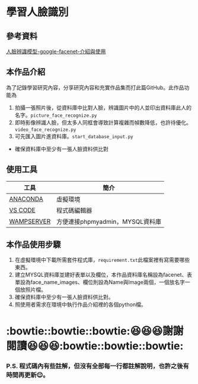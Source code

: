 # 學習人臉識別
## 參考資料
[人臉辨識模型-google-facenet-介紹與使用](https://chtseng.wordpress.com/2018/12/09/%E7%95%B6%E7%B4%85%E7%9A%84%E4%BA%BA%E8%87%89%E8%BE%A8%E8%AD%98%E6%A8%A1%E5%9E%8B-google-facenet-%E4%BB%8B%E7%B4%B9%E8%88%87%E4%BD%BF%E7%94%A8/)
## 本作品介紹
  為了記錄學習研究內容，分享研究內容和充實作品集而打此篇GitHub。此作品功能為
1. 拍攝一張照片後，從資料庫中比對人臉，辨識圖片中的人並印出資料庫此人的名字。`picture_face_recognize.py`
2. 即時影像辨識人臉，但太多人同框會導致計算複雜而幀數降低，也許待優化。`video_face_recognize.py`
3. 可先匯入圖片進資料庫。`start_database_input.py`
 - 確保資料庫中至少有一張人臉資料供比對
## 使用工具
| 工具 | 簡介 |
| --- | --- |
| [ANACONDA](https://www.anaconda.com/products/individual) | 虛擬環境 |
| [VS CODE](https://code.visualstudio.com/) | 程式碼編輯器 |
| [WAMPSERVER](https://www.wampserver.com/) | 方便連接phpmyadmin，MYSQL資料庫 |
## 本作品使用步驟
1. 在虛擬環境中下載所需套件程式庫，`requirement.txt`此檔案裡有寫需要哪些東西。
2. 建立MYSQL資料庫並建好表單以及欄位，本作品資料庫名稱設為facenet、表單設為face_name_images、欄位則設為Name與Image兩個，一個放名字一個放照片檔。
3. 確保資料庫中至少有一張人臉資料供比對。
4. 照使用者需求在環境中執行作品介紹裡的各個python檔。
# :bowtie::bowtie::bowtie::laughing::laughing::laughing:謝謝閱讀:laughing::laughing::laughing::bowtie::bowtie::bowtie:
### P.S. 程式碼內有些註解，但沒有全部每一行都註解說明，也許之後有時間再更新:relieved:。
